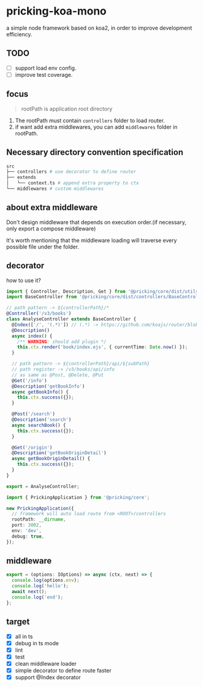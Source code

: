 # pricking-koa-mono

a simple node framework based on koa2, in order to improve development efficiency.

## TODO

* [ ] support load env config.
* [ ] improve test coverage.

## focus

> rootPath is application root directory

1. The rootPath must contain `controllers` folder to load router.
2. if want add extra middlewares, you can add `middlewares` folder in rootPath.

## Necessary directory convention specification

```bash
src
├── controllers # use decorator to define router
├── extends
│   └── context.ts # append extra property to ctx
└── middlewares # custom middlewares
```

## about extra middleware

Don't design middleware that depends on execution order.(if necessary, only export a compose middleware)

It's worth mentioning that the middleware loading will traverse every possible file under the folder.

## decorator

how to use it?

```ts
import { Controller, Description, Get } from '@pricking/core/dist/utils/decorator';
import BaseController from '@pricking/core/dist/controllers/BaseController';

// path pattern -> ${controllerPath}/*
@Controller('/v3/books')
class AnalyseController extends BaseController {
  @Index(['/', '(.*)']) // (.*) -> https://github.com/koajs/router/blob/master/history.md
  @Description()
  async index() {
    /** WARNING: should add plugin */
    this.ctx.render('book/index.ejs', { currentTime: Date.now() });
  }

  // path pattern -> ${controllerPath}/api/${subPath}
  // path register -> /v3/books/api/info
  // as same as @Post, @Delete, @Put
  @Get('/info')
  @Description('getBookInfo')
  async getBookInfo() {
    this.ctx.success({});
  }

  @Post('/search')
  @Description('search')
  async searchBook() {
    this.ctx.success({});
  }

  @Get('/origin')
  @Description('getBookOriginDetail')
  async getBookOriginDetail() {
    this.ctx.success({});
  }
}

export = AnalyseController;
```

```ts
import { PrickingApplication } from '@pricking/core';

new PrickingApplication({
  // framework will auto load route from <ROOT>/controllers
  rootPath: __dirname,
  port: 3002,
  env: 'dev',
  debug: true,
});
```

## middleware

```ts
export = (options: IOptions) => async (ctx, next) => {
  console.log(options.env);
  console.log('hello');
  await next();
  console.log('end');
};
```

## target

- [x] all in ts
- [x] debug in ts mode
- [x] lint
- [x] test
- [x] clean middleware loader
- [x] simple decorator to define route faster
- [x] support @Index decorator
